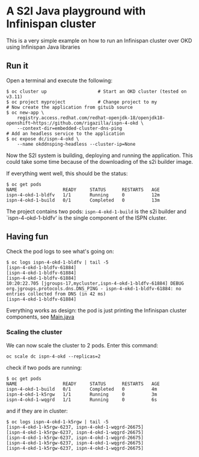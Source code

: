 # A S2I Java playground with Infinispan cluster
This is a very simple example on how to run an Infinispan cluster over OKD using Infinispan Java libraries
## Run it
Open a terminal and execute the following:
```
$ oc cluster up                   # Start an OKD cluster (tested on v3.11)
$ oc project myproject            # Change project to my
# Now create the application from gituib source
$ oc new-app \
    registry.access.redhat.com/redhat-openjdk-18/openjdk18-openshift~https://github.com/rigazilla/ispn-4-okd \
    --context-dir=embedded-cluster-dns-ping
# Add an headless service to the application    
$ oc expose dc/ispn-4-okd \
    --name okddnsping-headless --cluster-ip=None
```
Now the S2I system is building, deploying and running the application. This could take some time because of the downloading of the s2i builder image.

If everything went well, this should be the status:
```
$ oc get pods
NAME                 READY     STATUS      RESTARTS   AGE
ispn-4-okd-1-bldfv   1/1       Running     0          12m
ispn-4-okd-1-build   0/1       Completed   0          13m
```
The project contains two pods: `ispn-4-okd-1-build` is the s2i builder and `ispn-4-okd-1-bldfv' is the single component of the ISPN cluster.

## Having fun
Check the pod logs to see what's going on:
```
$ oc logs ispn-4-okd-1-bldfv | tail -5
[ispn-4-okd-1-bldfv-61884]
[ispn-4-okd-1-bldfv-61884]
[ispn-4-okd-1-bldfv-61884]
10:20:22.705 [jgroups-17,mycluster,ispn-4-okd-1-bldfv-61884] DEBUG org.jgroups.protocols.dns.DNS_PING - ispn-4-okd-1-bldfv-61884: no entries collected from DNS (in 42 ms)
[ispn-4-okd-1-bldfv-61884]
```
Everything works as design: the pod is just printing the Infinispan cluster components, see [Main.java](https://github.com/rigazilla/ispn-4-okd/blob/master/embedded-cluster-dns-ping/src/main/java/org/infinispan/tutorial/okddnsping/Main.java)
### Scaling the cluster
We can now scale the cluster to 2 pods.
Enter this command:
```
oc scale dc ispn-4-okd --replicas=2
```
check if two pods are running:
```
$ oc get pods
NAME                 READY     STATUS      RESTARTS   AGE
ispn-4-okd-1-build   0/1       Completed   0          4m
ispn-4-okd-1-k5rgw   1/1       Running     0          3m
ispn-4-okd-1-wqgrd   1/1       Running     0          6s
```
and if they are in cluster:
```
$ oc logs ispn-4-okd-1-k5rgw | tail -5
[ispn-4-okd-1-k5rgw-6237, ispn-4-okd-1-wqgrd-26675]
[ispn-4-okd-1-k5rgw-6237, ispn-4-okd-1-wqgrd-26675]
[ispn-4-okd-1-k5rgw-6237, ispn-4-okd-1-wqgrd-26675]
[ispn-4-okd-1-k5rgw-6237, ispn-4-okd-1-wqgrd-26675]
[ispn-4-okd-1-k5rgw-6237, ispn-4-okd-1-wqgrd-26675]
```
